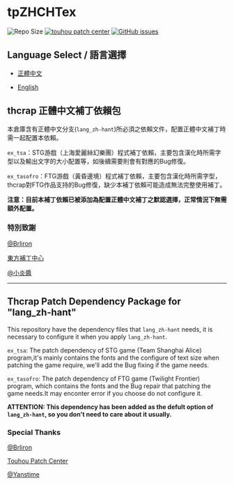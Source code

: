 # tpZHCHTex

![Repo Size](https://img.shields.io/github/repo-size/RetroCyber/tpZHCHTex.svg?label=RepoSize&style=flat-square)
[![touhou patch center](https://img.shields.io/badge/Require-thcrap-yellow.svg?style=flat-square)](http://thpatch.net)
[![GitHub issues](https://img.shields.io/github/issues/RetroCyber/tpZHCHTex.svg?label=Issues&style=flat-square)](https://github.com/RetroCyber/tpZHCHTex/issues)

## Language Select / 語言選擇

- [正體中文](#thcrap-正體中文補丁依賴包)

- [English](#thcrap-patch-dependency-package-for-langzh-hant)

## thcrap 正體中文補丁依賴包

本倉庫含有正體中文分支(```lang_zh-hant```)所必須之依賴文件，配置正體中文補丁時需一起配置本依賴。

```ex_tsa```：STG游戲（上海愛麗絲幻樂團）程式補丁依賴，主要包含漢化時所需字型以及輸出文字的大小配置等，如後續需要則會有對應的Bug修復。

```ex_tasofro```：FTG游戲（黃昏邊境）程式補丁依賴，主要包含漢化時所需字型，thcrap對FTG作品支持的Bug修復，缺少本補丁依賴可能造成無法完整使用補丁。

**注意：目前本補丁依賴已被添加為配置正體中文補丁之默認選擇，正常情況下無需額外配置。**

### 特別致謝

[@Brliron](https://github.com/brliron)

[東方補丁中心](https://www.thpatch.net)

[@小炎醬](https://github.com/Yanstory)

---

## Thcrap Patch Dependency Package for "lang_zh-hant"

This repository have the dependency files that ```lang_zh-hant``` needs, it is necessary to configure it when you apply ```lang_zh-hant```.

```ex_tsa```: The patch dependency of STG game (Team Shanghai Alice) program,it's mainly contains the fonts and the configure of text size when patching the game require, we'll add the Bug fixing if the game needs.

```ex_tasofro```: The patch dependency of FTG game (Twilight Frontier) program, which contains the fonts and the Bug repair that patching the game needs.It may enconter error if you choose do not configure it.

**ATTENTION: This dependency has been added as the defult option of ```lang_zh-hant```, so you don't need to care about it usually.**

### Special Thanks

[@Brliron](https://github.com/brliron)

[Touhou Patch Center](https://www.thpatch.net)

[@Yanstime](https://github.com/Yanstory)
